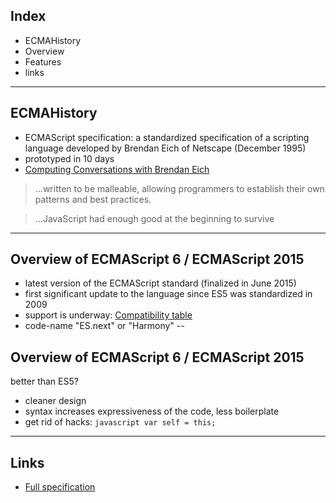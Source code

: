 ## Index

* ECMAHistory
* Overview
* Features
* links
---
## ECMAHistory

* ECMAScript specification: a standardized specification of a scripting language developed by Brendan Eich of Netscape (December 1995)
* prototyped in 10 days
* [Computing Conversations with Brendan Eich](https://www.youtube.com/watch?v=IPxQ9kEaF8c)

> ...written to be malleable, allowing programmers to establish their own patterns and best practices.


> ...JavaScript had enough good at the beginning to survive
---
## Overview of ECMAScript 6 / ECMAScript 2015

* latest version of the ECMAScript standard (finalized in June 2015)
* first significant update to the language since ES5 was standardized in 2009
* support is underway: [Compatibility table](http://kangax.github.io/compat-table/es6/)
* code-name "ES.next" or "Harmony"
--
## Overview of ECMAScript 6 / ECMAScript 2015

better than ES5?
* cleaner design
* syntax increases expressiveness of the code, less boilerplate
* get rid of hacks: ```javascript var self = this;```
---
## Links

* [Full specification](http://www.ecma-international.org/ecma-262/6.0/)